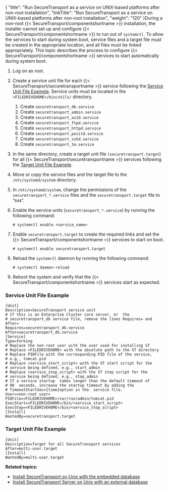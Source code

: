 {
    "title": "Run SecureTransport as a service on UNIX-based platforms after non-root installation",
    "linkTitle": "Run SecureTransport as a service on UNIX-based platforms after non-root installation",
    "weight": "120"
}During a non-root {{< SecureTransport/componentshortname  >}} installation, the installer cannot set up and configure {{< SecureTransport/componentshortname  >}} to run out of `systemctl`. To allow the services to start during system boot, service files and a target file must be created in the appropriate location, and all files must be linked appropriately. This topic describes the process to configure {{< SecureTransport/componentshortname  >}} services to start automatically during system boot.

1.  Log on as root.

2.  Create a service unit file for each {{< SecureTransport/securetransportname >}} service following the [Service Unit File Example](#Service).
    Service units must be located in the `<FILEDRIVEHOME>/bin/utils/` directory.  
    1.  Create `securetransport_db.service`
    2.  Create `securetransport_admin.service`
    3.  Create `securetransport_as2d.service`
    4.  Create `securetransport_ftpd.service`
    5.  Create `securetransport_httpd.service`
    6.  Create `securetransport_pesitd.service`
    7.  Create `securetransport_sshd.service`
    8.  Create `securetransport_tm.service`

3.  In the same directory, create a target unit file `(securetransport.target`) for all {{< SecureTransport/securetransportname >}} services following the [Target Unit File Example](#Target).

4.  Move or copy the service files and the target file to the `/etc/systemd/system` directory.

5.  In `/etc/systemd/system`, change the permissions of the  
    `securetransport_*.service` files and the `securetransport.target` file to “`644`”.

6.  Enable the service units (`securetransport_*.service`) by running the following command:  



        # systemctl enable <service_name> 

7.  Enable `securetransport.target` to create the required links and set the {{< SecureTransport/componentshortname >}} services to start on boot.  



        # systemctl enable securetransport.target

8.  Reload the `systemctl` daemon by running the following command:  



        # systemctl daemon-reload

9.  Reboot the system and verify that the {{< SecureTransport/componentshortname >}} services start as expected.

<span id="Service"></span>

### Service Unit File Example



    [Unit]
    Description=SecureTransport service unit
    # If this is an Enterprise Cluster core server, or  the  
    # securetransport_db service file, remove the lines Requires= and After=
    Requires=securetransport_db.service
    After=securetransport_db.service
    [Service]
    Type=forking
    # Replace the non-root user with the user used for installing ST
    # Replace <FILEDRIVEHOME> with the absolute path to the ST directory
    # Replace PIDFile with the corresponding PID file of the service, 
    # e.g., tomcat.pid
    # Replace <service_start_script> with the ST start script for the 
    # service being defined, e.g., start_admin
    # Replace <service_stop_script> with the ST stop script for the  
    # service being defined, e.g., stop_admin
    # If a service startup  takes longer than the default timeout of 
    # 90  seconds, increase the startup timeout by adding the 
    # TimeoutStartSec={time}option in the  service file.
    User=<non-root user>
    PIDFile=<FILEDRIVEHOME>/var/run/admin/tomcat.pid
    ExecStart=<FILEDRIVEHOME>/bin/<service_start_script>
    ExecStop=<FILEDRIVEHOME>/bin/<service_stop_script>
    [Install]
    WantedBy=securetransport.target

<span id="Target"></span>

### Target Unit File Example



    [Unit]
    Description=Target for all SecureTransport services
    After=multi-user.target
    [Install]
    WantedBy=multi-user.target

**Related topics:**

-   [Install SecureTransport on Unix with the embedded database](../installing_securetransport_embedded_db_unix)
-   [Install SecureTransport Server on Unix with an external database](../installing_securetransport_server_external_db_unix)

